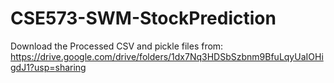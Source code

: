 # CSE573-SWM-StockPrediction
Download the Processed CSV and pickle files from: https://drive.google.com/drive/folders/1dx7Nq3HDSbSzbnm9BfuLqyUaIOHigdJ1?usp=sharing
